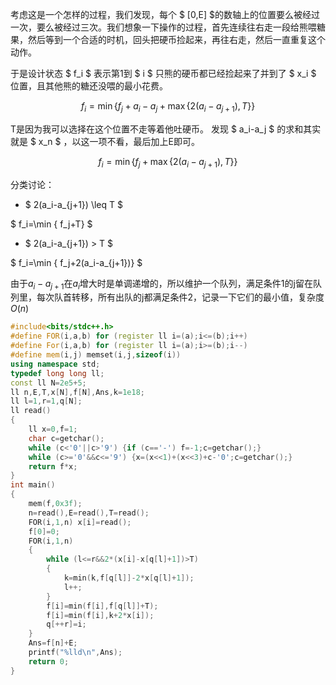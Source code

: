 考虑这是一个怎样的过程，我们发现，每个
$
[0,E]
$的数轴上的位置要么被经过一次，要么被经过三次。我们想象一下操作的过程，首先连续往右走一段给熊喂糖果，然后等到一个合适的时机，回头把硬币捡起来，再往右走，然后一直重复这个动作。

于是设计状态
$
f_i
$
表示第1到
$
i
$
只熊的硬币都已经捡起来了并到了
$
x_i
$
位置，且其他熊的糖还没喂的最小花费。

$$
f_i=\min \{ f_j+a_i-a_j+\max\{2(a_i-a_{j+1}),T\}\}
$$

T是因为我可以选择在这个位置不走等着他吐硬币。
发现
$
a_i-a_j
$
的求和其实就是
$
x_n
$
，以这一项不看，最后加上E即可。

$$
f_i=\min \{ f_j+\max\{2(a_i-a_{j+1}),T\}\}
$$

分类讨论：

- $
2(a_i-a_{j+1}) \leq T
$

$
f_i=\min \{ f_j+T\}
$

- $
2(a_i-a_{j+1}) > T
$

$
f_i=\min \{ f_j+2(a_i-a_{j+1})\}
$

由于$a_i-a_{j+1}$在$a_i$增大时是单调递增的，所以维护一个队列，满足条件1的j留在队列里，每次队首转移，所有出队的j都满足条件2，记录一下它们的最小值，复杂度$O(n)$

```cpp
#include<bits/stdc++.h>
#define FOR(i,a,b) for (register ll i=(a);i<=(b);i++)
#define For(i,a,b) for (register ll i=(a);i>=(b);i--)
#define mem(i,j) memset(i,j,sizeof(i))
using namespace std;
typedef long long ll;
const ll N=2e5+5;
ll n,E,T,x[N],f[N],Ans,k=1e18;
ll l=1,r=1,q[N];
ll read()
{
	ll x=0,f=1;
	char c=getchar();
	while (c<'0'||c>'9') {if (c=='-') f=-1;c=getchar();}
	while (c>='0'&&c<='9') {x=(x<<1)+(x<<3)+c-'0';c=getchar();}
	return f*x;
}
int main()
{
	mem(f,0x3f);
	n=read(),E=read(),T=read();
	FOR(i,1,n) x[i]=read();
	f[0]=0;
	FOR(i,1,n)
	{
		while (l<=r&&2*(x[i]-x[q[l]+1])>T)
		{
			k=min(k,f[q[l]]-2*x[q[l]+1]);
			l++;
		}
		f[i]=min(f[i],f[q[l]]+T);
		f[i]=min(f[i],k+2*x[i]);
		q[++r]=i;
	}
	Ans=f[n]+E;
	printf("%lld\n",Ans);
	return 0;
}
```
